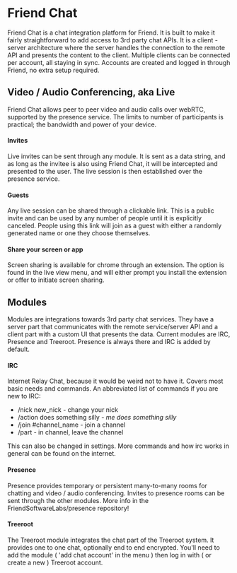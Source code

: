# Friend Chat

Friend Chat is a chat integration platform for Friend. It is built to make
it fairly straightforward to add access to 3rd party chat APIs. It is a
client - server architecture where the server handles the connection to the
remote API and presents the content to the client. Multiple clients can
be connected per account, all staying in sync. Accounts are created and
logged in through Friend, no extra setup required.

## Video / Audio Conferencing, aka Live

Friend Chat allows peer to peer video and audio calls over webRTC, supported 
by the presence service. The limits to number of participants is 
practical; the bandwidth and power of your device.

#### Invites

Live invites can be sent through any module. It is sent as a data string, 
and as long as the invitee is also using Friend Chat, it will be intercepted
and presented to the user. The live session is then established over the 
presence service.

#### Guests

Any live session can be shared through a clickable link. This is a public invite
and can be used by any number of people until it is explicitly canceled. People 
using this link will join as a guest with either a randomly generated name or 
one they choose themselves.

#### Share your screen or app

Screen sharing is available for chrome through an extension. The option 
is found in the live view menu, and will either prompt you install the 
extension or offer to initiate screen sharing.

## Modules

Modules are integrations towards 3rd party chat services. They have a server part 
that communicates  with the remote service/server API and a client part with a custom
UI that presents the data. Current modules are IRC, Presence and Treeroot. Presence 
is always there and IRC is added by default.

#### IRC

Internet Relay Chat, because it would be weird not to have it. Covers 
most basic needs and commands. An abbreviated list of commands if you are new to IRC:
* /nick new_nick - change your nick
* /action does something silly - *me does something silly*
* /join #channel_name - join a channel
* /part - in channel, leave the channel

This can also be changed in settings. More commands and how irc works in general 
can be found on the internet.

#### Presence

Presence provides temporary or persistent many-to-many rooms for chatting and 
video / audio conferencing. Invites to presence rooms can be sent through the other 
modules. More info in the FriendSoftwareLabs/presence repository!

#### Treeroot

The Treeroot module integrates the chat part of the Treeroot system. It provides
one to one chat, optionally end to end encrypted. You'll need to add the module
( 'add chat account' in the menu ) then log in with ( or create a new ) Treeroot 
account.